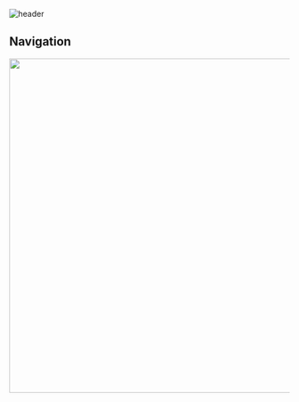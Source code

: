 
![header](https://capsule-render.vercel.app/api?type=transparent&color=Green&height=300&section=header&text=isoNMF&fontSize=90&animation=fadeIn&fontAlignY=38&desc=Isolated%20Forest%20NMF%20Gene%20Filtering!&descAlignY=51&descAlign=62)
## Navigation


<p align="center"> <img src="![isoNMF_workflow](https://github.com/jaeminjj/isoNMF/assets/39480335/37dd6714-c8cb-4266-b70c-b1626f5755f3)" width="600"/> </p>

